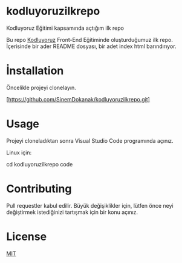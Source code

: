 # kodluyoruzilkrepo
Kodluyoruz Eğitimi kapsamında açtığım ilk repo

Bu repo [Kodluyoruz](https://kodluyoruz.org/tr/kodluyoruz/) Front-End Eğitiminde oluşturduğumuz ilk repo. İçerisinde bir ader README dosyası, bir adet index html barındırıyor. 

# İnstallation
Öncelikle projeyi clonelayın. 

[https://github.com/SinemDokanak/kodluyoruzilkrepo.git]

# Usage
Projeyi cloneladıktan sonra Visual Studio Code programında açınız. 

Linux için:

cd kodluyoruzilkrepo
code

# Contributing

Pull requestler kabul edilir. Büyük değişiklikler için, lütfen önce neyi değiştirmek istediğinizi tartışmak için bir konu açınız. 

# License
[MIT](https://kodluyoruz.org/tr/kodluyoruz/)


